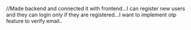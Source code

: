 //Made backend and connected it with frontend...I can register new users and they can login only if they are registered...I want to implement otp feature to verify email..